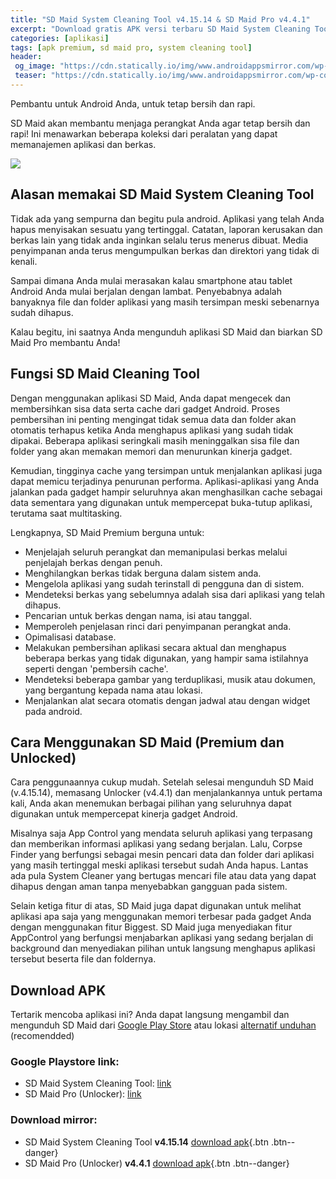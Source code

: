 ```yaml
---
title: "SD Maid System Cleaning Tool v4.15.14 & SD Maid Pro v4.4.1"
excerpt: "Download gratis APK versi terbaru SD Maid System Cleaning Tool v4.15.14 dan SD Maid Pro v4.4.1 (unlocker premium)"
categories: [aplikasi]
tags: [apk premium, sd maid pro, system cleaning tool]
header:
 og_image: "https://cdn.statically.io/img/www.androidappsmirror.com/wp-content/uploads/2018/02/SD-Maid-System-Cleaning-Tool-App.jpg"
 teaser: "https://cdn.statically.io/img/www.androidappsmirror.com/wp-content/uploads/2018/02/SD-Maid-System-Cleaning-Tool-App.jpg?w=460"
---
```

Pembantu untuk Android Anda, untuk tetap bersih dan rapi.

SD Maid akan membantu menjaga perangkat Anda agar tetap bersih dan rapi!
Ini menawarkan beberapa koleksi dari peralatan yang dapat memanajemen aplikasi dan berkas.

[![](https://cdn.statically.io/img/www.androidappsmirror.com/wp-content/uploads/2018/02/SD-Maid-System-Cleaning-Tool-App.jpg)](#download-apk)

## Alasan memakai SD Maid System Cleaning Tool

Tidak ada yang sempurna dan begitu pula android. Aplikasi yang telah Anda hapus menyisakan sesuatu yang tertinggal.
Catatan, laporan kerusakan dan berkas lain yang tidak anda inginkan selalu terus menerus dibuat. Media penyimpanan anda terus mengumpulkan berkas dan direktori yang tidak di kenali.

Sampai dimana Anda mulai merasakan kalau smartphone atau tablet Android Anda mulai berjalan dengan lambat. Penyebabnya adalah banyaknya file dan folder aplikasi yang masih tersimpan meski sebenarnya sudah dihapus.

Kalau begitu, ini saatnya Anda mengunduh aplikasi SD Maid dan biarkan SD Maid Pro membantu Anda!

## Fungsi SD Maid Cleaning Tool

Dengan menggunakan aplikasi SD Maid, Anda dapat mengecek dan membersihkan sisa data serta cache dari gadget Android. Proses pembersihan ini penting mengingat tidak semua data dan folder akan otomatis terhapus ketika Anda menghapus aplikasi yang sudah tidak dipakai. Beberapa aplikasi seringkali masih meninggalkan sisa file dan folder yang akan memakan memori dan menurunkan kinerja gadget.

Kemudian, tingginya cache yang tersimpan untuk menjalankan aplikasi juga dapat memicu terjadinya penurunan performa. Aplikasi-aplikasi yang Anda jalankan pada gadget hampir seluruhnya akan menghasilkan cache sebagai data sementara yang digunakan untuk mempercepat buka-tutup aplikasi, terutama saat multitasking.

Lengkapnya, SD Maid Premium berguna untuk:
- Menjelajah seluruh perangkat dan memanipulasi berkas melalui penjelajah berkas dengan penuh.
- Menghilangkan berkas tidak berguna dalam sistem anda.
- Mengelola aplikasi yang sudah terinstall di pengguna dan di sistem.
- Mendeteksi berkas yang sebelumnya adalah sisa dari aplikasi yang telah dihapus.
- Pencarian untuk berkas dengan nama, isi atau tanggal.
- Memperoleh penjelasan rinci dari penyimpanan perangkat anda.
- Opimalisasi database.
- Melakukan pembersihan aplikasi secara aktual dan menghapus beberapa berkas yang tidak digunakan, yang hampir sama istilahnya seperti dengan 'pembersih cache'.
- Mendeteksi beberapa gambar yang terduplikasi, musik atau dokumen, yang bergantung kepada nama atau lokasi.
- Menjalankan alat secara otomatis dengan jadwal atau dengan widget pada android.

## Cara Menggunakan SD Maid (Premium dan Unlocked)

Cara penggunaannya cukup mudah. Setelah selesai mengunduh SD Maid (v.4.15.14), memasang Unlocker (v4.4.1) dan menjalankannya untuk pertama kali, Anda akan menemukan berbagai pilihan yang seluruhnya dapat digunakan untuk mempercepat kinerja gadget Android.

Misalnya saja App Control yang mendata seluruh aplikasi yang terpasang dan memberikan informasi aplikasi yang sedang berjalan. Lalu, Corpse Finder yang berfungsi sebagai mesin pencari data dan folder dari aplikasi yang masih tertinggal meski aplikasi tersebut sudah Anda hapus. Lantas ada pula System Cleaner yang bertugas mencari file atau data yang dapat dihapus dengan aman tanpa menyebabkan gangguan pada sistem.

Selain ketiga fitur di atas, SD Maid juga dapat digunakan untuk melihat aplikasi apa saja yang menggunakan memori terbesar pada gadget Anda dengan menggunakan fitur Biggest. SD Maid juga menyediakan fitur AppControl yang berfungsi menjabarkan aplikasi yang sedang berjalan di background dan menyediakan pilihan untuk langsung menghapus aplikasi tersebut beserta file dan foldernya.

## Download APK

Tertarik mencoba aplikasi ini? Anda dapat langsung mengambil dan mengunduh SD Maid dari [Google Play Store](#goole-playstore-link) atau lokasi [alternatif unduhan](#download-mirror) (recomendded)

### Google Playstore link:

- SD Maid System Cleaning Tool: [link](https://play.google.com/store/apps/details?id=eu.thedarken.sdm)
- SD Maid Pro (Unlocker): [link](https://play.google.com/store/apps/details?id=eu.thedarken.sdm.unlocker)

### Download mirror:

- SD Maid System Cleaning Tool **v4.15.14** [download apk](#){.btn .btn--danger}
- SD Maid Pro (Unlocker) **v4.4.1** [download apk](#){.btn .btn--danger}
